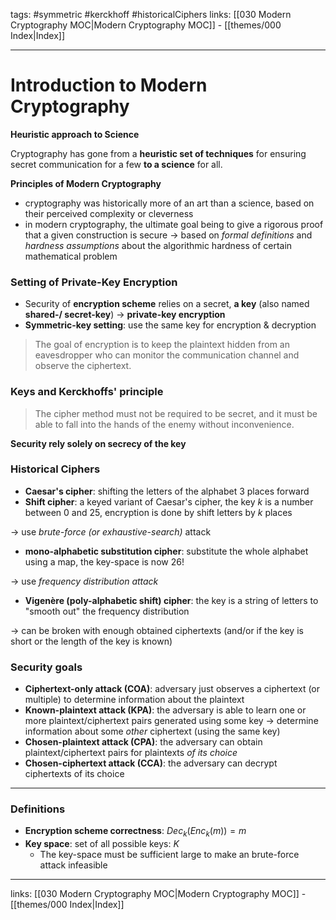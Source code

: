 tags: #symmetric #kerckhoff #historicalCiphers
links:  [[030 Modern Cryptography MOC|Modern Cryptography MOC]] - [[themes/000 Index|Index]]

---
# Introduction to Modern Cryptography

**Heuristic approach to Science**

Cryptography has gone from a **heuristic set of techniques** for ensuring secret communication for a few **to a science** for all.

**Principles of Modern Cryptography**

- cryptography was historically more of an art than a science, based on their perceived complexity or cleverness
- in modern cryptography, the ultimate goal being to give a rigorous proof that a given construction is secure -> based on *formal definitions* and _hardness assumptions_ about the algorithmic hardness of certain mathematical problem


### Setting of Private-Key Encryption

- Security of **encryption scheme** relies on a secret, **a key** (also named **shared-/ secret-key**) $\rightarrow$ **private-key encryption**
- **Symmetric-key setting**: use the same key for encryption & decryption

> The goal of encryption is to keep the plaintext hidden from an eavesdropper who can monitor the communication channel and observe the ciphertext.


### Keys and Kerckhoffs' principle

> The cipher method must not be required to be secret, and it must be able to fall into the hands of the enemy without inconvenience.

**Security rely solely on secrecy of the key**

### Historical Ciphers

- **Caesar's cipher**: shifting the letters of the alphabet 3 places forward
- **Shift cipher**: a keyed variant of Caesar's cipher, the key $k$ is a number between 0 and 25, encryption is done by shift letters by $k$ places

$\rightarrow$ use *brute-force (or exhaustive-search)* attack

- **mono-alphabetic substitution cipher**: substitute the whole alphabet using a map, the key-space is now $26!$

$\rightarrow$ use *frequency distribution attack*

- **Vigenère (poly-alphabetic shift) cipher**: the key is a string of letters to "smooth out" the frequency distribution

$\rightarrow$ can be broken with enough obtained ciphertexts (and/or if the key is short or the length of the key is known)

### Security goals

- **Ciphertext-only attack (COA)**: adversary just observes a ciphertext (or multiple) to determine information about the plaintext
- **Known-plaintext attack (KPA)**: the adversary is able to learn one or more plaintext/ciphertext pairs generated using some key -> determine information about some *other* ciphertext (using the same key)
- **Chosen-plaintext attack (CPA)**: the adversary can obtain plaintext/ciphertext pairs for plaintexts *of its choice*
- **Chosen-ciphertext attack (CCA)**: the adversary can decrypt ciphertexts of its choice

---

### Definitions

- **Encryption scheme correctness**: $Dec_k(Enc_k(m)) = m$
- **Key space**: set of all possible keys: $K$
	- The key-space must be sufficient large to make an brute-force attack infeasible

---
links: [[030 Modern Cryptography MOC|Modern Cryptography MOC]] - [[themes/000 Index|Index]]